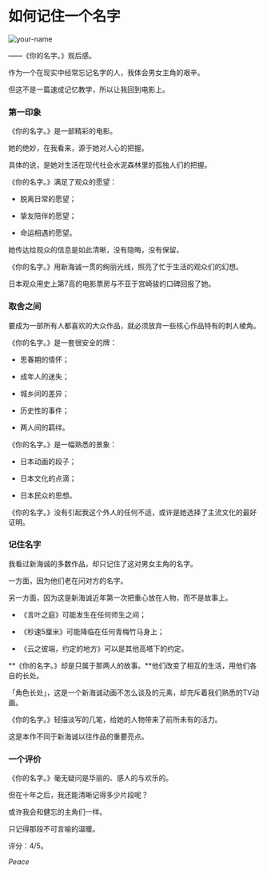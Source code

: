 
如何记住一个名字
=============

![your-name](https://bitinn.net/wp-images/blogimage/2016/11/poster.jpg)

——《你的名字。》观后感。

作为一个在现实中经常忘记名字的人，我体会男女主角的艰辛。

但这不是一篇速成记忆教学，所以让我回到电影上。

<!--more-->

### 第一印象

《你的名字。》是一部精彩的电影。

她的绝妙，在我看来，源于她对人心的把握。

具体的说，是她对生活在现代社会水泥森林里的孤独人们的把握。

《你的名字。》满足了观众的愿望：

- 脱离日常的愿望；

- 挚友陪伴的愿望；

- 命运相遇的愿望。

她传达给观众的信息是如此清晰，没有隐晦，没有保留。

《你的名字。》用新海诚一贯的绚丽光线，照亮了忙于生活的观众们的幻想。

日本观众用史上第7高的电影票房与不亚于宫崎骏的口碑回报了她。

### 取舍之间

要成为一部所有人都喜欢的大众作品，就必须放弃一些核心作品特有的刺人棱角。

《你的名字。》是一套很安全的牌：

- 思春期的情怀；

- 成年人的迷失；

- 城乡间的差异；

- 历史性的事件；

- 两人间的羁绊。

《你的名字。》是一幅熟悉的景象：

- 日本动画的段子；

- 日本文化的点滴；

- 日本民众的思想。

《你的名字。》没有引起我这个外人的任何不适，或许是她选择了主流文化的最好证明。

### 记住名字

我看过新海诚的多数作品，却只记住了这对男女主角的名字。

一方面，因为他们老在问对方的名字。

另一方面，因为这是新海诚近年第一次把重心放在人物，而不是故事上。

- 《言叶之庭》可能发生在任何师生之间；

- 《秒速5厘米》可能降临在任何青梅竹马身上；

- 《云之彼端，约定的地方》可以是其他高塔下的约定。

**《你的名字。》却是只属于那两人的故事。**他们改变了相互的生活，用他们各自的长处。

「角色长处」，这是一个新海诚动画不怎么谈及的元素，却充斥着我们熟悉的TV动画。

《你的名字。》轻描淡写的几笔，给她的人物带来了前所未有的活力。

这是本作不同于新海诚以往作品的重要亮点。

### 一个评价

《你的名字。》毫无疑问是华丽的、感人的与欢乐的。

但在十年之后，我还能清晰记得多少片段呢？

或许我会和健忘的主角们一样。

只记得那段不可言喻的温暖。

评分：4/5。

*Peace*
